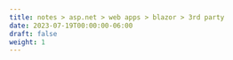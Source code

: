 ```yaml
---
title: notes > asp.net > web apps > blazor > 3rd party
date: 2023-07-19T00:00:00-06:00
draft: false
weight: 1
---
```

